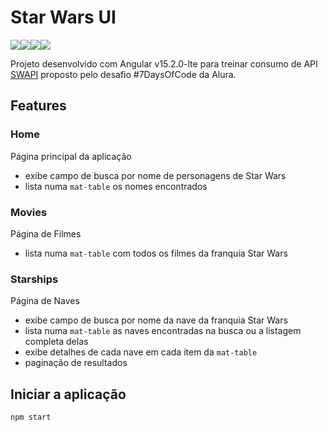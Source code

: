 # Star Wars UI

<div style="display: flex; flex-direction: row; align-items: start; justify-content: left;">
<img src="https://img.shields.io/github/forks/thifacco/screen-match-java.svg">
<img src="https://img.shields.io/github/stars/thifacco/screen-match-java.svg">
<img src="https://img.shields.io/github/watchers/thifacco/screen-match-java.svg">
<img src="https://img.shields.io/github/followers/thifacco.svg?style=social&label=Follow&maxAge=2592000">
</div>

Projeto desenvolvido com Angular v15.2.0-lte para treinar consumo de API [SWAPI](https://swapi.dev) proposto pelo desafio #7DaysOfCode da Alura.

## Features

### Home
Página principal da aplicação
- exibe campo de busca por nome de personagens de Star Wars 
- lista numa `mat-table` os nomes encontrados

### Movies
Página de Filmes
- lista numa `mat-table` com todos os filmes da franquia Star Wars

### Starships
Página de Naves
- exibe campo de busca por nome da nave da franquia Star Wars
- lista numa `mat-table` as naves encontradas na busca ou a listagem completa delas
- exibe detalhes de cada nave em cada item da `mat-table`
- paginação de resultados

## Iniciar a aplicação

```
npm start
```